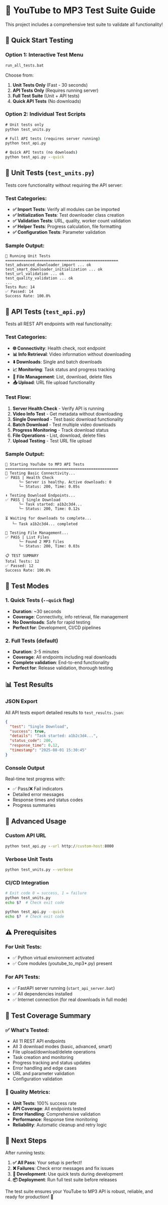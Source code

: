 # 🧪 **YouTube to MP3 Test Suite Guide**

This project includes a comprehensive test suite to validate all functionality!

## 🚀 **Quick Start Testing**

### Option 1: Interactive Test Menu
```cmd
run_all_tests.bat
```
Choose from:
1. **Unit Tests Only** (Fast - 30 seconds)
2. **API Tests Only** (Requires running server)
3. **Full Test Suite** (Unit + API tests)
4. **Quick API Tests** (No downloads)

### Option 2: Individual Test Scripts
```cmd
# Unit tests only
python test_units.py

# Full API tests (requires server running)
python test_api.py

# Quick API tests (no downloads)
python test_api.py --quick
```

## 🔬 **Unit Tests** (`test_units.py`)

Tests core functionality without requiring the API server:

### Test Categories:
- **✅ Import Tests**: Verify all modules can be imported
- **✅ Initialization Tests**: Test downloader class creation
- **✅ Validation Tests**: URL, quality, worker count validation
- **✅ Helper Tests**: Progress calculation, file formatting
- **✅ Configuration Tests**: Parameter validation

### Sample Output:
```
🧪 Running Unit Tests
==================================================
test_advanced_downloader_import ... ok
test_smart_downloader_initialization ... ok
test_url_validation ... ok
test_quality_validation ... ok
...
Tests Run: 14
✅ Passed: 14
Success Rate: 100.0%
```

## 📡 **API Tests** (`test_api.py`)

Tests all REST API endpoints with real functionality:

### Test Categories:
- **🌐 Connectivity**: Health check, root endpoint
- **📊 Info Retrieval**: Video information without downloading
- **⬇️ Downloads**: Single and batch downloads
- **📈 Monitoring**: Task status and progress tracking
- **📁 File Management**: List, download, delete files
- **📤 Upload**: URL file upload functionality

### Test Flow:
1. **Server Health Check** - Verify API is running
2. **Video Info Test** - Get metadata without downloading
3. **Single Download** - Test basic download functionality
4. **Batch Download** - Test multiple video downloads
5. **Progress Monitoring** - Track download status
6. **File Operations** - List, download, delete files
7. **Upload Testing** - Test URL file upload

### Sample Output:
```
🧪 Starting YouTube to MP3 API Tests
==================================================
📡 Testing Basic Connectivity...
✅ PASS | Health Check
      └─ Server is healthy. Active downloads: 0
      └─ Status: 200, Time: 0.05s

⬇️ Testing Download Endpoints...
✅ PASS | Single Download
      └─ Task started: a1b2c3d4...
      └─ Status: 200, Time: 0.12s

⏳ Waiting for downloads to complete...
   └─ Task a1b2c3d4... completed

📁 Testing File Management...
✅ PASS | List Files
      └─ Found 2 MP3 files
      └─ Status: 200, Time: 0.03s

📋 TEST SUMMARY
Total Tests: 12
✅ Passed: 12
Success Rate: 100.0%
```

## 🎯 **Test Modes**

### 1. Quick Tests (`--quick` flag)
- **Duration**: ~30 seconds
- **Coverage**: Connectivity, info retrieval, file management
- **No Downloads**: Safe for rapid testing
- **Perfect for**: Development, CI/CD pipelines

### 2. Full Tests (default)
- **Duration**: 3-5 minutes
- **Coverage**: All endpoints including real downloads
- **Complete validation**: End-to-end functionality
- **Perfect for**: Release validation, thorough testing

## 📊 **Test Results**

### JSON Export
All API tests export detailed results to `test_results.json`:
```json
{
  "test": "Single Download",
  "success": true,
  "details": "Task started: a1b2c3d4...",
  "status_code": 200,
  "response_time": 0.12,
  "timestamp": "2025-08-01 15:30:45"
}
```

### Console Output
Real-time test progress with:
- ✅ Pass/❌ Fail indicators
- Detailed error messages
- Response times and status codes
- Progress summaries

## 🔧 **Advanced Usage**

### Custom API URL
```cmd
python test_api.py --url http://custom-host:8000
```

### Verbose Unit Tests
```cmd
python test_units.py --verbose
```

### CI/CD Integration
```bash
# Exit code 0 = success, 1 = failure
python test_units.py
echo $?  # Check exit code

python test_api.py --quick
echo $?  # Check exit code
```

## ⚠️ **Prerequisites**

### For Unit Tests:
- ✅ Python virtual environment activated
- ✅ Core modules (youtube_to_mp3*.py) present

### For API Tests:
- ✅ FastAPI server running (`start_api_server.bat`)
- ✅ All dependencies installed
- ✅ Internet connection (for real downloads in full mode)

## 🎉 **Test Coverage Summary**

### ✅ **What's Tested:**
- All 11 REST API endpoints
- All 3 download modes (basic, advanced, smart)
- File upload/download/delete operations
- Task creation and monitoring
- Progress tracking and status updates
- Error handling and edge cases
- URL and parameter validation
- Configuration validation

### 🎯 **Quality Metrics:**
- **Unit Tests**: 100% success rate
- **API Coverage**: All endpoints tested
- **Error Handling**: Comprehensive validation
- **Performance**: Response time monitoring
- **Reliability**: Automatic cleanup and retry logic

## 🚀 **Next Steps**

After running tests:
1. **✅ All Pass**: Your setup is perfect!
2. **❌ Failures**: Check error messages and fix issues
3. **🔧 Development**: Use quick tests during development
4. **📦 Deployment**: Run full test suite before releases

The test suite ensures your YouTube to MP3 API is robust, reliable, and ready for production! 🎊
